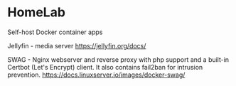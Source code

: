 # HomeLab
Self-host Docker container apps

Jellyfin - media server https://jellyfin.org/docs/

SWAG - Nginx webserver and reverse proxy with php support and a built-in Certbot (Let's Encrypt) client. It also contains fail2ban for intrusion prevention. https://docs.linuxserver.io/images/docker-swag/ 
